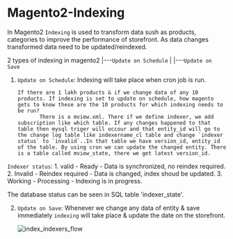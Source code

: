 # Magento2-Indexing

In Magento2 `Indexing` is used to transform data sush as products, categories to improve the performance of storefront. As data changes transformed data need to be updated/reindexed.

2 types of indexing in magento2 |---`Update on Schedule`
                                |
                                |---`Update on Save`
                                
  1. `Update on Schedule`:
         Indexing will take place when cron job is run.
         
         If there are 1 lakh products & if we change data of any 10 products. If indexing is set to update on schedule, how magento gets to know these are the 10 products for which indexing needs to be run?
                There is a mview.xml. There if we define indexer, we add subscription like which table. If any changes happened to that table then mysql triger will occour and that entity_id will go to the change log table like indexername_cl table and change `indexer status` to `invalid`..In that table we have version_id, entity_id of the table. By using cron we can update the changed entity. There is a table called mview_state, there we get latest version_id.
         
  `Indexer status`: 
    1. valid - Ready - Data is synchronized, no reindex required.
    2. Invalid - Reindex required - Data is changed, index shoud be updated.
    3. Working - Processing - Indexing is in progress.
  
  The database status can be seen in SQL table 'indexer_state'.
  
  
 2. `Update on Save`:
          Whenever we change any data of entity & save immediately `indexing` will take place & update the date on the storefront.
          
 

     ![index_indexers_flow](https://user-images.githubusercontent.com/46992129/168738037-6950b7fd-ab72-4c7f-a1b8-b8fe1526e542.png)    
